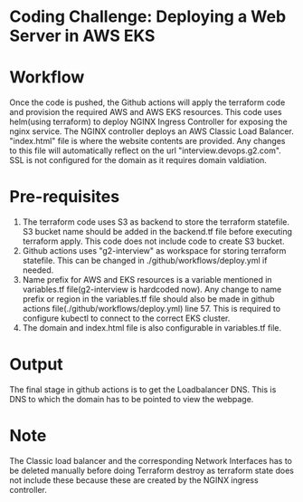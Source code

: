 
# Coding Challenge: Deploying a Web Server in AWS EKS

# Workflow
Once the code is pushed, the Github actions will apply the terraform code and provision the required AWS and AWS EKS resources. This code uses helm(using terraform) to deploy NGINX Ingress Controller for exposing the nginx service. The NGINX controller deploys an AWS Classic Load Balancer. "index.html" file is where the website contents are provided. Any changes to this file will automatically reflect on the url "interview.devops.g2.com". SSL is not configured for the domain as it requires domain valdiation.

# Pre-requisites
1. The terraform code uses S3 as backend to store the terraform statefile. S3 bucket name should be added in the backend.tf file before executing terraform apply. This code does not include code to create S3 bucket.
2. Github actions uses "g2-interview" as workspace for storing terraform statefile. This can be changed in ./github/workflows/deploy.yml if needed.
3. Name prefix for AWS and EKS resources is a variable mentioned in variables.tf file(g2-interview is hardcoded now). Any change to name prefix or region in the variables.tf file should also be made in github actions file(./github/workflows/deploy.yml) line 57. This is required to configure kubectl to connect to the correct EKS cluster.
4. The domain and index.html file is also configurable in variables.tf file.

# Output
The final stage in github actions is to get the Loadbalancer DNS. This is DNS to which the domain has to be pointed to view the webpage.

# Note
The Classic load balancer and the corresponding Network Interfaces has to be deleted manually before doing Terraform destroy as terraform state does not include these because these are created by the NGINX ingress controller.
